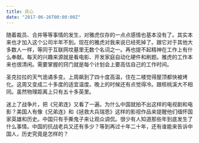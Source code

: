 ```yaml
---
title: 灰心
date: "2017-06-26T00:00:00Z"
---
```


随着裁员、合并等等事情的发生，对雅虎仅存的一点点感情也基本没有了。其实本来也才加入这个公司半年不到。现在的雅虎对我来说已经死掉了。跟它对于其他大多数人一样，等同于互联网坟墓里无数个名词之一。再也提不起精神在工作上有什么奉献。每天的兴趣来源就是看电影、开发家庭自动化硬件和刷题。雅虎的工作本来也很清闲。需要掌握的窍门就是每个计划会上要高估自己的工作时间。

圣克拉拉的天气诡谲多变。上周飙到了四十度高温，住在二楼觉得屋顶都快被烤化。这周又变成二十多度的适宜温度。晚上的时候还有点觉得冷。跟核桃溪大不相同。虽然物理距离上只有五十多英里。

迷上了战争片，把《兄弟连》又看了一遍。为什么中国就拍不出这样的电视剧和电影？美国人有像《兄弟连》和《拯救大兵瑞恩》这样的影视作品来提醒他们缅怀国家英雄和历史。中国只有手撕鬼子来让观众调侃。很少有人知道那些年到底发生了什么事情。中国的抗战老兵又还有多少？等到再过十年二十年，还有谁能来告诉中国人，历史究竟是怎样的？
